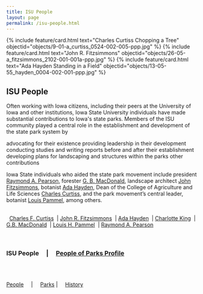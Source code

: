 ```yaml
---
title: ISU People
layout: page
permalink: /isu-people.html
---
```


<div class="card-group">
{% include feature/card.html text="Charles Curtiss Chopping a Tree" objectid="objects/9-01-a_curtiss_0524-002-005-ppp.jpg" %}
{% include feature/card.html text="John R. Fitzsimmons" objectid="objects/26-05-a_fitzsimmons_2102-001-001a-ppp.jpg" %}
{% include feature/card.html text="Ada Hayden Standing in a Field" objectid="objects/13-05-55_hayden_0004-002-001-ppp.jpg" %}
</div>


## ISU People

Often working with Iowa citizens, including their peers at the University of Iowa and other institutions, Iowa State University individuals have made substantial contributions to Iowa's state parks. Members of the ISU community played a central role in the establishment and development of the state park system by

advocating for their existence
providing leadership in their development
conducting studies and writing reports before and after their establishment
developing plans for landscaping and structures within the parks
other contributions

Iowa State individuals who aided the state park movement include president <a href="raymond-a-pearson.html">Raymond A. Pearson</a>, forester <a href="gb-macdonald.html">G. B. MacDonald</a>, landscape architect <a href="john-r-fitzsimmons.html">John Fitzsimmons</a>, botanist <a href="/ada-hayden.html">Ada Hayden</a>, Dean of the College of Agriculture and Life Sciences <a href="charles-f-curtiss.html">Charles Curtiss</a>, and the park movement’s central leader, botanist <a href="louis-h-pammel.html">Louis Pammel</a>, among others.
<br>
<br>
<div>
&nbsp; <a href="/charles-f-curtiss.html">Charles F. Curtiss</a> 
&nbsp;| <a href="/john-r-fitzsimmons.html">John R. Fitzsimmons</a>
&nbsp;| <a href="/ada-hayden.html">Ada Hayden</a> 
&nbsp;| <a href="/charlotte-king.html">Charlotte King</a> 
&nbsp;| <a href="/gb-macdonald.html">G.B. MacDonald</a> 
&nbsp;| <a href="/louis-h-pammel.html">Louis H. Pammel</a> 
&nbsp;| <a href="/raymond-a-pearson.html">Raymond A. Pearson</a>
</div>
<br>
<br>

### ISU People &nbsp; &nbsp; | &nbsp; &nbsp; <a href="/people-of-parks-profiles.html">People of Parks Profile<a>
<br>
<br>

<a href="/people-overview.html">People</a> &nbsp; &nbsp; | &nbsp; &nbsp; <a href="/state-parks-overview.html">Parks</a> | &nbsp; &nbsp; <a href="/history-overview.html">History</a>
